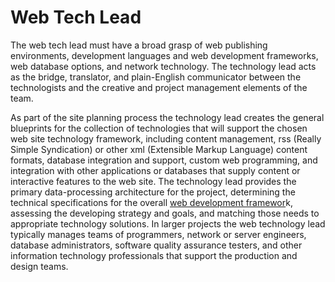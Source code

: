 # Web Tech Lead

The web tech lead must have a broad grasp of web publishing environments, development languages and web development frameworks, web database options, and network technology. The technology lead acts as the bridge, translator, and plain-English communicator between the technologists and the creative and project management elements of the team.

As part of the site planning process the technology lead creates the general blueprints for the collection of technologies that will support the chosen web site technology framework, including content management, rss (Really Simple Syndication) or other xml (Extensible Markup Language) content formats, database integration and support, custom web programming, and integration with other applications or databases that supply content or interactive features to the web site. The technology lead provides the primary data-processing architecture for the project, determining the technical specifications for the overall [web development framewor](http://en.wikipedia.org/wiki/Web_framework)k, assessing the developing strategy and goals, and matching those needs to appropriate technology solutions. In larger projects the web technology lead typically manages teams of programmers, network or server engineers, database administrators, software quality assurance testers, and other information technology professionals that support the production and design teams.
